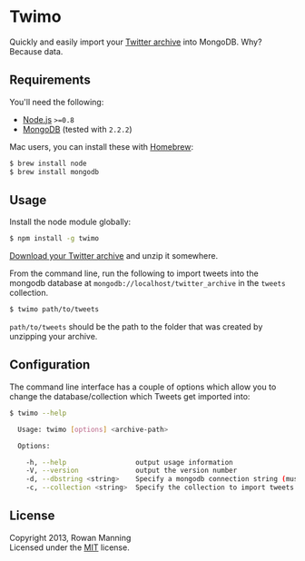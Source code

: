 
Twimo
=====

Quickly and easily import your [Twitter archive][twarchive-post] into MongoDB. Why? Because data.


Requirements
------------

You'll need the following:

* [Node.js][node] `>=0.8`
* [MongoDB][mongodb] (tested with `2.2.2`)

Mac users, you can install these with [Homebrew][brew]:

```sh
$ brew install node
$ brew install mongodb
```


Usage
-----

Install the node module globally:

```sh
$ npm install -g twimo
```

[Download your Twitter archive][twarchive-download] and unzip it somewhere.

From the command line, run the following to import tweets into the mongodb database at `mongodb://localhost/twitter_archive` in the `tweets` collection.

```sh
$ twimo path/to/tweets
```

`path/to/tweets` should be the path to the folder that was created by unzipping your archive.


Configuration
-------------

The command line interface has a couple of options which allow you to change the database/collection which Tweets get imported into:

```sh
$ twimo --help

  Usage: twimo [options] <archive-path>

  Options:

    -h, --help                 output usage information
    -V, --version              output the version number
    -d, --dbstring <string>    Specify a mongodb connection string (must include database part)
    -c, --collection <string>  Specify the collection to import tweets into

```


License
-------

Copyright 2013, Rowan Manning  
Licensed under the [MIT][mit] license.



[brew]: http://mxcl.github.com/homebrew/
[mit]: http://opensource.org/licenses/mit-license.php
[node]: http://nodejs.org/
[mongodb]: http://www.mongodb.org/
[twarchive-download]: https://support.twitter.com/articles/20170160-how-to-download-your-twitter-archive
[twarchive-post]: http://blog.twitter.com/2012/12/your-twitter-archive.html
